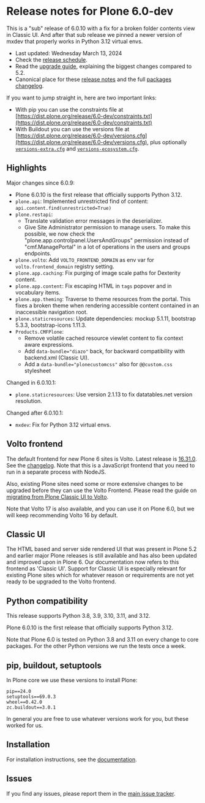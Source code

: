 # Release notes for Plone 6.0-dev

This is a "sub" release of 6.0.10 with a fix for a broken folder contents view in Classic UI.
And after that sub release we pinned a newer version of mxdev that properly works in Python 3.12 virtual envs.

* Last updated: Wednesday March 13, 2024
* Check the [release schedule](https://plone.org/download/release-schedule).
* Read the [upgrade guide](https://6.docs.plone.org/upgrade/index.html), explaining the biggest changes compared to 5.2.
* Canonical place for these [release notes](https://dist.plone.org/release/6.0-dev/RELEASE-NOTES.md) and the full [packages changelog](https://dist.plone.org/release/6.0-dev/changelog.txt).

If you want to jump straight in, here are two important links:

* With pip you can use the constraints file at [https://dist.plone.org/release/6.0-dev/constraints.txt](https://dist.plone.org/release/6.0-dev/constraints.txt)
* With Buildout you can use the versions file at [https://dist.plone.org/release/6.0-dev/versions.cfg](https://dist.plone.org/release/6.0-dev/versions.cfg), plus optionally [`versions-extra.cfg`](https://dist.plone.org/release/6.0-dev/versions-extra.cfg) and [`versions-ecosystem.cfg`](https://dist.plone.org/release/6.0-dev/versions-ecosystem.cfg).


## Highlights

Major changes since 6.0.9:

* Plone 6.0.10 is the first release that officially supports Python 3.12.
* `plone.api`: Implemented unrestricted find of content: `api.content.find(unrestricted=True)`
* `plone.restapi`:
  * Translate validation error messages in the deserializer.
  * Give Site Administrator permission to manage users. To make this possible, we now check the "plone.app.controlpanel.UsersAndGroups" permission instead of "cmf.ManagePortal" in a lot of operations in the users and groups endpoints.
* `plone.volto`: Add `VOLTO_FRONTEND_DOMAIN` as env var for `volto.frontend_domain` registry setting.
* `plone.app.caching`: Fix purging of image scale paths for Dexterity content.
* `plone.app.content`: Fix escaping HTML in ``tags`` popover and in vocabulary items.
* `plone.app.theming`: Traverse to theme resources from the portal. This fixes a broken theme when rendering accessible content contained in an inaccessible navigation root.
* `plone.staticresources`: Update dependencies: mockup 5.1.11, bootstrap 5.3.3, bootstrap-icons 1.11.3.
* `Products.CMFPlone`:
  * Remove volatile cached resource viewlet content to fix context aware expressions.
  * Add `data-bundle="diazo"` back, for backward compatibility with backend.xml (Classic UI).
  * Add a `data-bundle="plonecustomcss"` also for `@@custom.css` stylesheet

Changed in 6.0.10.1:

* `plone.staticresources`: Use version 2.1.13 to fix datatables.net version resolution.

Changed after 6.0.10.1:

* `mxdev`: Fix for Python 3.12 virtual envs.


## Volto frontend

The default frontend for new Plone 6 sites is Volto. Latest release is [16.31.0](https://www.npmjs.com/package/@plone/volto/v/16.31.0).  See the [changelog](https://github.com/plone/volto/blob/16.31.0/CHANGELOG.md).
Note that this is a JavaScript frontend that you need to run in a separate process with NodeJS.

Also, existing Plone sites need some or more extensive changes to be upgraded before they can use the Volto Frontend. Please read the guide on [migrating from Plone Classic UI to Volto](https://6.docs.plone.org/backend/upgrading/version-specific-migration/migrate-to-volto.html).

Note that Volto 17 is also available, and you can use it on Plone 6.0, but we will keep recommending Volto 16 by default.


## Classic UI

The HTML based and server side rendered UI that was present in Plone 5.2 and earlier major Plone releases is still available and has also been updated and improved upon in Plone 6.  Our documentation now refers to this frontend as 'Classic UI'.  Support for Classic UI is especially relevant for existing Plone sites which for whatever reason or requirements are not yet ready to be upgraded to the Volto frontend.


## Python compatibility

This release supports Python 3.8, 3.9, 3.10, 3.11, and 3.12.

Plone 6.0.10 is the first release that officially supports Python 3.12.

Note that Plone 6.0 is tested on Python 3.8 and 3.11 on every change to core packages.  For the other Python versions we run the tests once a week.


## pip, buildout, setuptools

In Plone core we use these versions to install Plone:

```
pip==24.0
setuptools==69.0.3
wheel==0.42.0
zc.buildout==3.0.1
```

In general you are free to use whatever versions work for you, but these worked for us.


## Installation

For installation instructions, see the [documentation](https://6.docs.plone.org/install/index.html).


## Issues

If you find any issues, please report them in the [main issue tracker](https://github.com/plone/Products.CMFPlone/issues).
